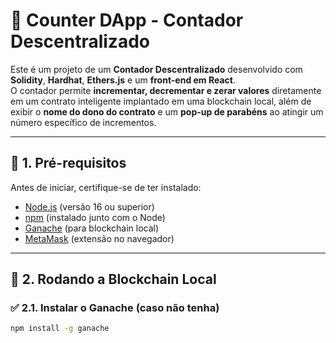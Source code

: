 # 🔗 Counter DApp - Contador Descentralizado

Este é um projeto de um **Contador Descentralizado** desenvolvido com **Solidity**, **Hardhat**, **Ethers.js** e um **front-end em React**.  
O contador permite **incrementar, decrementar e zerar valores** diretamente em um contrato inteligente implantado em uma blockchain local, além de exibir o **nome do dono do contrato** e um **pop-up de parabéns** ao atingir um número específico de incrementos.

---

## 📌 1. Pré-requisitos

Antes de iniciar, certifique-se de ter instalado:

- [Node.js](https://nodejs.org/) (versão 16 ou superior)
- [npm](https://www.npmjs.com/) (instalado junto com o Node)
- [Ganache](https://trufflesuite.com/ganache/) (para blockchain local)
- [MetaMask](https://metamask.io/) (extensão no navegador)

---

## 🚀 2. Rodando a Blockchain Local

### ✅ 2.1. Instalar o Ganache (caso não tenha)

```bash
npm install -g ganache

